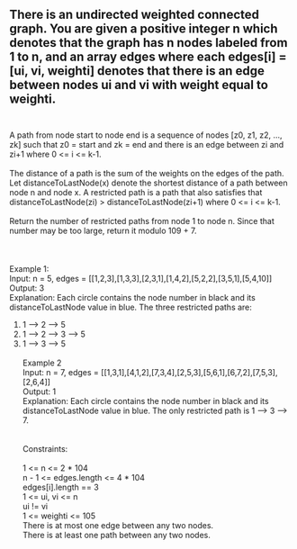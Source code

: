 ## There is an undirected weighted connected graph. You are given a positive integer n which denotes that the graph has n nodes labeled from 1 to n, and an array edges where each edges[i] = [ui, vi, weighti] denotes that there is an edge between nodes ui and vi with weight equal to weighti. <br> <br> 
A path from node start to node end is a sequence of nodes [z0, z1, z2, ..., zk] such that z0 = start and zk = end and there is an edge between zi and zi+1 where 0 <= i <= k-1. <br> <br> 
The distance of a path is the sum of the weights on the edges of the path. Let distanceToLastNode(x) denote the shortest distance of a path between node n and node x. A restricted path is a path that also satisfies that distanceToLastNode(zi) > distanceToLastNode(zi+1) where 0 <= i <= k-1. <br> <br> 
Return the number of restricted paths from node 1 to node n. Since that number may be too large, return it modulo 109 + 7. <br> <br> <br> <br> 
Example 1: <br> 
Input: n = 5, edges = [[1,2,3],[1,3,3],[2,3,1],[1,4,2],[5,2,2],[3,5,1],[5,4,10]] <br> 
Output: 3 <br> 
Explanation: Each circle contains the node number in black and its distanceToLastNode value in blue. The three restricted paths are: <br> 
1) 1 --> 2 --> 5 <br> 
2) 1 --> 2 --> 3 --> 5 <br> 
3) 1 --> 3 --> 5 <br> <br> 
Example 2 <br> 
Input: n = 7, edges = [[1,3,1],[4,1,2],[7,3,4],[2,5,3],[5,6,1],[6,7,2],[7,5,3],[2,6,4]] <br> 
Output: 1 <br> 
Explanation: Each circle contains the node number in black and its distanceToLastNode value in blue. The only restricted path is 1 --> 3 --> 7. <br> <br> <br> 
Constraints: <br> <br> 
1 <= n <= 2 * 104 <br> 
n - 1 <= edges.length <= 4 * 104 <br> 
edges[i].length == 3 <br> 
1 <= ui, vi <= n <br> 
ui != vi <br> 
1 <= weighti <= 105 <br> 
There is at most one edge between any two nodes. <br> 
There is at least one path between any two nodes. <br> 

